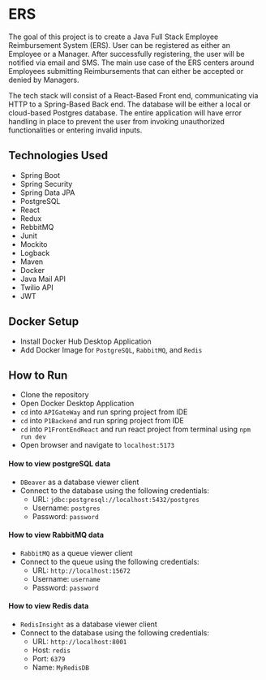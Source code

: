 # ERS

The goal of this project is to create a Java Full Stack Employee Reimbursement System (ERS). User can be registered as
either an Employee or a Manager. After successfully registering, the user will be notified via email and SMS.
The main use case of the ERS centers around Employees submitting Reimbursements that can either be accepted or denied by
Managers.

The tech stack will consist of a React-Based Front end, communicating via HTTP to a Spring-Based Back end. The database
will be either a local or cloud-based Postgres database. The entire application will have error handling in place to
prevent the user from invoking unauthorized functionalities or entering invalid inputs.

## Technologies Used

- Spring Boot
- Spring Security
- Spring Data JPA
- PostgreSQL
- React
- Redux
- RebbitMQ
- Junit
- Mockito
- Logback
- Maven
- Docker
- Java Mail API
- Twilio API
- JWT

## Docker Setup

- Install Docker Hub Desktop Application
- Add Docker Image for `PostgreSQL`, `RabbitMQ`, and `Redis`

## How to Run

- Clone the repository
- Open Docker Desktop Application
- `cd` into `APIGateWay` and run spring project from IDE
- `cd` into `P1Backend` and run spring project from IDE
- `cd` into `P1FrontEndReact` and run react project from terminal using `npm run dev`
- Open browser and navigate to `localhost:5173`



#### How to view postgreSQL data

- `DBeaver` as a database viewer client
- Connect to the database using the following credentials:
    - URL: `jdbc:postgresql://localhost:5432/postgres`
    - Username: `postgres`
    - Password: `password`

#### How to view RabbitMQ data

- `RabbitMQ` as a queue viewer client
- Connect to the queue using the following credentials:
    - URL: `http://localhost:15672`
    - Username: `username`
    - Password: `password`

#### How to view Redis data

- `RedisInsight` as a database viewer client
- Connect to the database using the following credentials:
    - URL: `http://localhost:8001`
    - Host: `redis`
    - Port: `6379`
    - Name: `MyRedisDB`